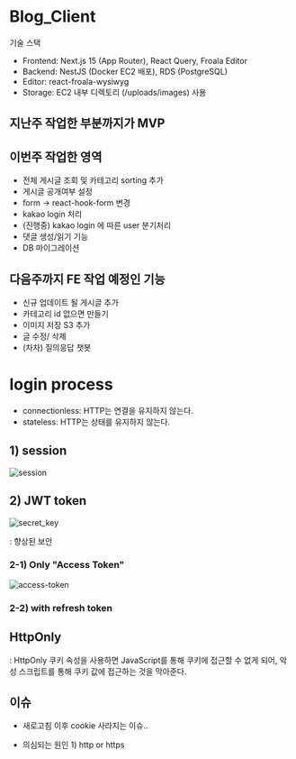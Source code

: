 # Blog_Client

기술 스택

- Frontend: Next.js 15 (App Router), React Query, Froala Editor
- Backend: NestJS (Docker EC2 배포), RDS (PostgreSQL)
- Editor: react-froala-wysiwyg
- Storage: EC2 내부 디렉토리 (/uploads/images) 사용

## 지난주 작업한 부분까지가 MVP

## 이번주 작업한 영역

- 전체 게시글 조회 및 카테고리 sorting 추가
- 게시글 공개여부 설정
- form -> react-hook-form 변경
- kakao login 처리
- (진행중) kakao login 에 따른 user 분기처리
- 댓글 생성/읽기 기능
- DB 마이그레이션

## 다음주까지 FE 작업 예정인 기능

- 신규 업데이트 될 게시글 추가
- 카테고리 id 없으면 만들기
- 이미지 저장 S3 추가
- 글 수정/ 삭제
- (차차) 질의응답 챗봇

# login process

- connectionless: HTTP는 연결을 유지하지 않는다.
- stateless: HTTP는 상태를 유지하지 않는다.

## 1) session

![session](https://velog.velcdn.com/images%2Fjunghyeonsu%2Fpost%2F7f05d33e-520c-4617-9776-183a0d9611d5%2Fimage.png)

## 2) JWT token

![secret_key](https://velog.velcdn.com/images%2Fjunghyeonsu%2Fpost%2Ff651801b-8494-4913-82c6-ff89f8bbd59f%2F%E1%84%89%E1%85%B3%E1%84%8F%E1%85%B3%E1%84%85%E1%85%B5%E1%86%AB%E1%84%89%E1%85%A3%E1%86%BA%202021-09-15%20%E1%84%8B%E1%85%A9%E1%84%8C%E1%85%A5%E1%86%AB%208.45.47.png)

: 향상된 보안

### 2-1) Only "Access Token"

![access-token](https://velog.velcdn.com/images%2Fjunghyeonsu%2Fpost%2Faf0fc689-e01a-484e-9519-267cba590864%2F%E1%84%89%E1%85%B3%E1%84%8F%E1%85%B3%E1%84%85%E1%85%B5%E1%86%AB%E1%84%89%E1%85%A3%E1%86%BA%202021-09-14%20%E1%84%8B%E1%85%A9%E1%84%92%E1%85%AE%209.02.17.png)

### 2-2) with refresh token

## HttpOnly

: HttpOnly 쿠키 속성을 사용하면 JavaScript를 통해 쿠키에 접근할 수 없게 되어, 악성 스크립트를 통해 쿠키 값에 접근하는 것을 막아준다.

## 이슈

- 새로고침 이후 cookie 사라지는 이슈..

- 의심되는 원인 1) http or https
